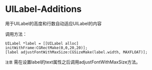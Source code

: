 UILabel-Additions
=================

用于UILabel的高度和行数自动适应UILabel的内容

调用方法：
	
	UILabel *label = [[UILabel alloc] initWithFrame:CGRectMake(0,0,20,20)];
	[label adjustFontWithMaxSize:CGSizeMake(label.width, MAXFLOAT)];

`注意`
  需在设置label的text属性之后调用adjustFontWithMaxSize方法。
